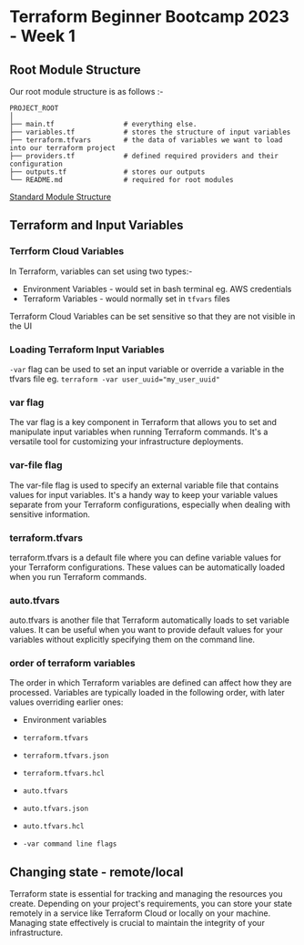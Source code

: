 # Terraform Beginner Bootcamp 2023 - Week 1

## Root Module Structure

Our root module structure is as follows :-

```
PROJECT_ROOT
│
├── main.tf                 # everything else.
├── variables.tf            # stores the structure of input variables
├── terraform.tfvars        # the data of variables we want to load into our terraform project
├── providers.tf            # defined required providers and their configuration
├── outputs.tf              # stores our outputs
└── README.md               # required for root modules
```


[Standard Module Structure](https://developer.hashicorp.com/terraform/language/modules/develop/structure)

## Terraform and Input Variables
### Terrform Cloud Variables

In Terraform, variables can set using two types:-

- Environment Variables - would set in bash terminal eg. AWS credentials
- Terraform Variables - would normally set in `tfvars` files

Terraform Cloud Variables can be set sensitive so that they are not visible in the UI

### Loading Terraform Input Variables

`-var` flag can be used to set an input variable or override a variable in the tfvars file eg. `terraform -var user_uuid="my_user_uuid"`

### var flag

The var flag is a key component in Terraform that allows you to set and manipulate input variables when running Terraform commands. It's a versatile tool for customizing your infrastructure deployments.


### var-file flag

The var-file flag is used to specify an external variable file that contains values for input variables. It's a handy way to keep your variable values separate from your Terraform configurations, especially when dealing with sensitive information.

### terraform.tfvars

terraform.tfvars is a default file where you can define variable values for your Terraform configurations. These values can be automatically loaded when you run Terraform commands.


### auto.tfvars
auto.tfvars is another file that Terraform automatically loads to set variable values. It can be useful when you want to provide default values for your variables without explicitly specifying them on the command line.

### order of terraform variables

The order in which Terraform variables are defined can affect how they are processed. Variables are typically loaded in the following order, with later values overriding earlier ones:

- Environment variables

- `terraform.tfvars`

- `terraform.tfvars.json`

- `terraform.tfvars.hcl`

- `auto.tfvars`
- `auto.tfvars.json`
- `auto.tfvars.hcl`
- `-var command line flags`

## Changing state - remote/local

Terraform state is essential for tracking and managing the resources you create. Depending on your project's requirements, you can store your state remotely in a service like Terraform Cloud or locally on your machine. Managing state effectively is crucial to maintain the integrity of your infrastructure.








